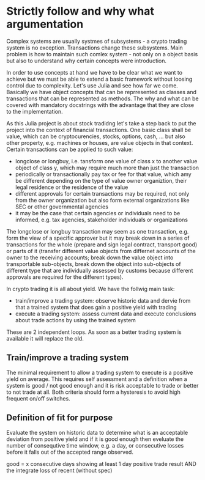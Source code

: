 # Strictly follow and why what argumentation

Complex systems are usually systmes of subsystems - a crypto trading system is no exception. Transactions change these subsystems. Main problem is how to maintain such comlex system - not only on a object basis but also to understand why certain concepts were introduction.

In order to use concepts at hand we have to be clear what we want to achieve but we must be able to extend a basic framework without loosing control due to complexity. Let's use Julia and see how far we come. Basically we have object concepts that can be reprresented as classes and transactions that can be represented as methods. The why and what can be covered with mandatory docstrings with the advantage that they are close to the implementation.

As this Julia project is about stock tradidng let's take a step back to put the project into the context of financial transactions. One basic class shall be value, which can be cryptocurencies, stocks, options, cash, ... but also other property, e.g. machines or houses, are value objects in that context.
Certain transactions can be applied to such value:

- longclose or longbuy, i.e. tansform one value of class x to another value object of class y, which may require much more than just the transaction
- periodically or transactionally pay tax or fee for that value, which amy be different depending on the type of value owner organiztion, their legal residence or the residence of the value
- different approvals for certain transactions may be required, not only from the owner organization but also form external organizations like SEC or other governmental agencies
- it may be the case that certain agencies or individuals need to be informed, e.g. tax agencies, stakeholder individuals or organizations

The longclose or longbuy transaction may seem as one transaction, e.g. form the view of a specific approver but it may break down in a series of transactions for the whole (prepare and sign legal contract, transport good) or parts of it (transfer different value objects from differnet accounts of the owner to the receiving accounts; break down the value object into transportable sub-objects, break down the object into sub-objects of different type that are individually assessed by customs because different approvals are required for the different types).

In crypto trading it is all about yield. We have the follwig main task:

- train/improve a trading system: observe historic data and dervie from that a trained system that does gain a positive yield with trading
- execute a trading system: assess current data and execute conclusions about trade actions by using the trained system

These are 2 independent loops. As soon as a better trading system is available it will replace the old.

## Train/improve a trading system

The minimal requirement to allow a trading system to execute is a positive yield on average. This requires self assessment and a definition when a system is good / not good enough and it is risk acceptable to trade or better to not trade at all. Both criteria should form a hysteresis to avoid high frequent on/off switches.

## Definition of fit for purpose

Evaluate the system on historic data to determine what is an acceptable deviation from positive yield and if it is good enough then eveluate the number of consequtive time window, e.g. a day, or consecutive losses before it falls out of the accepted range observed.

good = x consecutive days showing at least 1 day positive trade result AND the integrate loss of recent (without spec)
